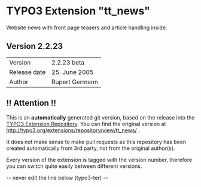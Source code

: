 # TYPO3 Extension "tt_news"
Website news with front page teasers and article handling inside.

## Version 2.2.23




<table>
	<tr><td>Version</td><td>2.2.23 beta</td></tr>
	<tr><td>Release date</td><td>25. June 2005</td></tr>
	<tr><td>Author</td><td>Rupert Germann</td></tr>
</table>

## !! Attention !!
This is an **automatically** generated git version, based on the release into the [TYPO3 Extension Repository](http://www.typo3.org/extensions/).
You can find the original version at http://typo3.org/extensions/repository/view/tt_news/ .

It does not make sense to make pull requests as this repository has been created automatically from 3rd party, not from the original author(s).

Every version of the extension is tagged with the version number, therefore you can switch quite easily between different versions.


-- never edit the line below (typo3-ter) --